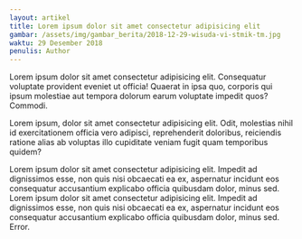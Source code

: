 ```yaml
---
layout: artikel
title: Lorem ipsum dolor sit amet consectetur adipisicing elit
gambar: /assets/img/gambar_berita/2018-12-29-wisuda-vi-stmik-tm.jpg
waktu: 29 Desember 2018
penulis: Author
---
```


Lorem ipsum dolor sit amet consectetur adipisicing elit. Consequatur voluptate provident eveniet ut officia! Quaerat in ipsa quo, corporis qui ipsum molestiae aut tempora dolorum earum voluptate impedit quos? Commodi.

Lorem ipsum, dolor sit amet consectetur adipisicing elit. Odit, molestias nihil id exercitationem officia vero adipisci, reprehenderit doloribus, reiciendis ratione alias ab voluptas illo cupiditate veniam fugit quam temporibus quidem?

Lorem ipsum dolor sit amet consectetur adipisicing elit. Impedit ad dignissimos esse, non quis nisi obcaecati ea ex, aspernatur incidunt eos consequatur accusantium explicabo officia quibusdam dolor, minus sed. Lorem ipsum dolor sit amet consectetur adipisicing elit. Impedit ad dignissimos esse, non quis nisi obcaecati ea ex, aspernatur incidunt eos consequatur accusantium explicabo officia quibusdam dolor, minus sed. Error.
